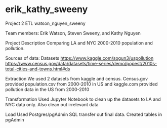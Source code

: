 # erik_kathy_sweeny
Project 2 ETL watson_nguyen_sweeny

Team members: Erik Watson, Steven Sweeny, and Kathy Nguyen

Project Description Comparing LA and NYC 2000-2010 population and pollution.

Sources of data:
Datasets https://www.kaggle.com/sogun3/uspollution
https://www.census.gov/data/datasets/time-series/demo/popest/2010s-total-cities-and-towns.html#ds

Extraction 
We used 2 datasets from kaggle and census.  Census.gov provided population.csv from 2000-2010 in US and kaggle.com provided pollution data in the US from 2000-2010

Transformation
Used Jupyter Notebook to clean up the datasets to LA and NYC data only. Also clean out irrelevant data

Load
Used Postgres/pgAdmin SQL transfer out final data.  Created tables in pgAdmin
